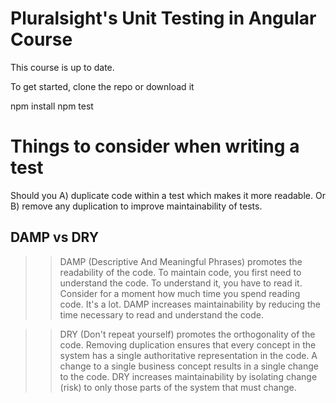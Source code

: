 # Pluralsight's Unit Testing in Angular Course
This course is up to date.

To get started, clone the repo or download it

npm install
npm test



# Things to consider when writing a test

Should you A) duplicate code within a test which makes it more readable. Or B) remove any duplication to improve maintainability of tests.

## DAMP vs DRY

>> DAMP (Descriptive And Meaningful Phrases) promotes the readability of the code.
To maintain code, you first need to understand the code. To understand it, you have to read it. Consider for a moment how much time you spend reading code. It's a lot. DAMP increases maintainability by reducing the time necessary to read and understand the code.

>> DRY (Don't repeat yourself) promotes the orthogonality of the code.
Removing duplication ensures that every concept in the system has a single authoritative representation in the code. A change to a single business concept results in a single change to the code. DRY increases maintainability by isolating change (risk) to only those parts of the system that must change.